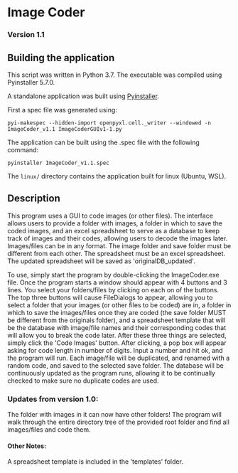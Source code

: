 # Image Coder

### Version 1.1

## Building the application

This script was written in Python 3.7. The executable was compiled using Pyinstaller 5.7.0.

A standalone application was built using [Pyinstaller](https://pyinstaller.org/en/stable/).

First a spec file was generated using:

`pyi-makespec --hidden-import openpyxl.cell._writer --windowed -n ImageCoder_v1.1 ImageCoderGUIv1-1.py`

The application can be built using the .spec file with the following command:

`pyinstaller ImageCoder_v1.1.spec`

The `linux/` directory contains the application built for linux (Ubuntu, WSL).

## Description

This program uses a GUI to code images (or other files). The interface allows users to 
provide a folder with images, a folder in which to save the coded images,
and an excel spreadsheet to serve as a database to keep track of images and 
their codes, allowing users to decode the images later. 
Images/files can be in any format. The image folder and 
save folder must be different from each other. The spreadsheet must be 
an excel spreadsheet. The updated spreadsheet will be saved as
'originalDB_updated'. 

To use, simply start the program by double-clicking the ImageCoder.exe file. Once the program starts a window should appear with 4 buttons and 3 lines.
You select your folders/files by clicking on each on of the buttons. The top three buttons will cause FileDialogs
to appear, allowing you to select a folder that your images (or other files to be coded) are in, a folder in 
which to save the images/files once they are coded (the save folder MUST be different from the originals folder), 
and a spreadsheet template that will be the database with image/file names and their corresponding codes that 
will allow you to break the code later. After these three things are selected, simply click the 'Code Images' button.
After clicking, a pop box will appear asking for code length in number of digits. Input a number and hit ok, and 
the program will run. Each image/file will be duplicated, and renamed with a random code, and saved to the selected
save folder. The database will be continuously updated as the program runs, allowing it to be continually checked 
to make sure no duplicate codes are used.

### Updates from version 1.0:

The folder with images in it can now have other folders! The program will walk through the entire directory tree of the provided root folder and find all images/files and code them. 

#### Other Notes:

A spreadsheet template is included in the 'templates' folder.
